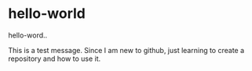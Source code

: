 # hello-world
hello-word..

This is a test message. Since I am new to github, just learning to create a repository and how to use it.
